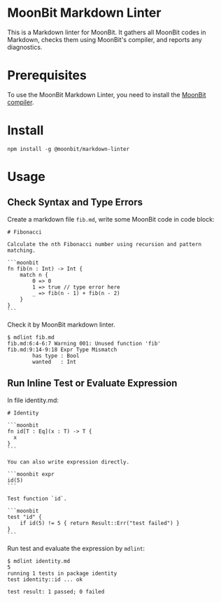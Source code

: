 # MoonBit Markdown Linter

This is a Markdown linter for MoonBit. It gathers all MoonBit codes in Markdown, checks them using MoonBit's compiler, and reports any diagnostics.

# Prerequisites

To use the MoonBit Markdown Linter, you need to install the [MoonBit compiler](https://www.moonbitlang.com/download/).

# Install

```
npm install -g @moonbit/markdown-linter
```

# Usage

## Check Syntax and Type Errors

Create a markdown file `fib.md`, write some MoonBit code in code block:

    # Fibonacci

    Calculate the nth Fibonacci number using recursion and pattern matching.
    
    ```moonbit
    fn fib(n : Int) -> Int {
        match n {
            0 => 0
            1 => true // type error here
            _ => fib(n - 1) + fib(n - 2)
        }
    }
    ```

Check it by MoonBit markdown linter.

```
$ mdlint fib.md
fib.md:6:4-6:7 Warning 001: Unused function 'fib'
fib.md:9:14-9:18 Expr Type Mismatch
        has type : Bool
        wanted   : Int
```

## Run Inline Test or Evaluate Expression

In file identity.md:

    # Identity

    ```moonbit
    fn id[T : Eq](x : T) -> T {
      x
    }
    ```

    You can also write expression directly.

    ```moonbit expr
    id(5)
    ```

    Test function `id`.

    ```moonbit
    test "id" {
        if id(5) != 5 { return Result::Err("test failed") }
    }
    ```

Run test and evaluate the expression by `mdlint`:

```
$ mdlint identity.md
5
running 1 tests in package identity
test identity::id ... ok

test result: 1 passed; 0 failed
```